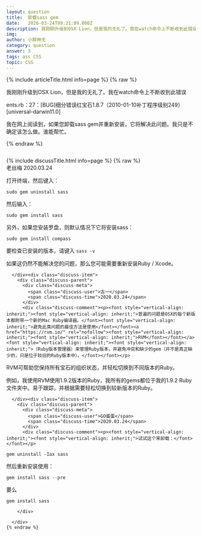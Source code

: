 ```yaml
---
layout: question
title:  卸载sass gem
date:   2020-03-24T09:21:09.000Z
description: 我刚刚升级到OSX Lion，但是我的无礼了。我在watch命令上不断收到此错误ents.rb：27：\[BUG\]细分错误红宝石1.8.7（2010-0...
img: 
author: 小胖神无
category: question
answer: 3
tags: ass CSS
topic: CSS
---
```

<div class="article-root">
  <div class="article">
    {% include articleTitle.html info=page %}
    {% raw %}
    <div class="article-content"><p><font style="vertical-align: inherit;"><font style="vertical-align: inherit;">我刚刚升级到OSX Lion，但是我的无礼了。</font><font style="vertical-align: inherit;">我在watch命令上不断收到此错误</font></font></p>

<p><font style="vertical-align: inherit;"><font style="vertical-align: inherit;">ents.rb：27：[BUG]细分错误红宝石1.8.7（2010-01-10补丁程序级别249）[universal-darwin11.0]</font></font></p>

<p><font style="vertical-align: inherit;"><font style="vertical-align: inherit;">我在网上阅读到，如果您卸载sass gem并重新安装，它将解决此问题。</font><font style="vertical-align: inherit;">我只是不确定该怎么做。</font><font style="vertical-align: inherit;">谁能帮忙。</font></font></p></div>
    {% endraw %}
  </div>
  <p style="height: 0;width:0;overflow: hidden;"> 第3547篇《卸载sass gem》来自Winter(https://github.com/aiyld/aiyld.github.io)的站点</p>
  <div class="discuss-wrapper">
    {% include discussTitle.html info=page %}
    {% raw %}
    <div class="discuss-item">
        <div class="discuss-parent">
          <div class="discuss-meta">
            <span class="discuss-user">老丝梅</span>
            <span class="discuss-time">2020.03.24</span>
          </div>
          <div class="discuss-comment"><p><font style="vertical-align: inherit;"><font style="vertical-align: inherit;">打开终端，然后键入：</font></font></p>

<pre><code>sudo gem uninstall sass
</code></pre>

<p><font style="vertical-align: inherit;"><font style="vertical-align: inherit;">然后输入：</font></font></p>

<pre><code>sudo gem install sass
</code></pre>

<p><font style="vertical-align: inherit;"><font style="vertical-align: inherit;">另外，如果您安装罗盘，则默认情况下它将安装sass：</font></font></p>

<pre><code>sudo gem install compass
</code></pre>

<p><font style="vertical-align: inherit;"><font style="vertical-align: inherit;">要检查已安装的版本，请键入 </font></font><code>sass -v</code></p>

<p><font style="vertical-align: inherit;"><font style="vertical-align: inherit;">如果这仍然不能解决您的问题，那么您可能需要重新安装Ruby / Xcode。</font></font></p></div>
        </div>
        
      </div><div class="discuss-item">
        <div class="discuss-parent">
          <div class="discuss-meta">
            <span class="discuss-user">古一</span>
            <span class="discuss-time">2020.03.24</span>
          </div>
          <div class="discuss-comment"><p><font style="vertical-align: inherit;"><font style="vertical-align: inherit;">普遍的问题是OSX的每个新版本都附带一个新的Mac Ruby编译器。</font><font style="vertical-align: inherit;">避免此类问题的最佳方法是使用</font></font><a href="https://rvm.io/" rel="nofollow"><font style="vertical-align: inherit;"><font style="vertical-align: inherit;">RVM</font></font></a><font style="vertical-align: inherit;"><font style="vertical-align: inherit;">（Ruby版本管理器）来管理Ruby版本，并避免冲突和缺少的gem（并不是真正缺少的，只是位于较旧的Ruby版本中）。</font></font></p>

<p><font style="vertical-align: inherit;"><font style="vertical-align: inherit;">RVM可帮助您保持所有宝石的组织状态，并轻松切换到不同版本的Ruby。 </font></font></p>

<p><font style="vertical-align: inherit;"><font style="vertical-align: inherit;">例如，我使用RVM使用1.9.2版本的Ruby，我所有的gems都位于我的1.9.2 Ruby文件夹中。</font><font style="vertical-align: inherit;">易于跟踪，并根据需要轻松切换到较新版本的Ruby。</font></font></p></div>
        </div>
        
      </div><div class="discuss-item">
        <div class="discuss-parent">
          <div class="discuss-meta">
            <span class="discuss-user">GO蛋蛋</span>
            <span class="discuss-time">2020.03.24</span>
          </div>
          <div class="discuss-comment"><p><font style="vertical-align: inherit;"><font style="vertical-align: inherit;">试试这个来卸载：</font></font></p>

<pre><code>gem uninstall -Iax sass
</code></pre>

<p><font style="vertical-align: inherit;"><font style="vertical-align: inherit;">然后重新安装使用：</font></font></p>

<pre><code>gem install sass --pre
</code></pre>

<p><font style="vertical-align: inherit;"><font style="vertical-align: inherit;">要么</font></font></p>

<pre><code>gem install sass
</code></pre></div>
        </div>
        
      </div>
    {% endraw %}
  </div>
<div>
